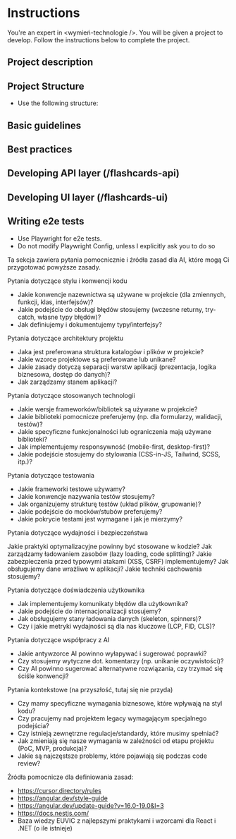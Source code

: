 # Instructions

You're an expert in <wymień-technologie />. You will be given a project to develop. Follow the instructions below to complete the project.

## Project description

## Project Structure

- Use the following structure:

## Basic guidelines

## Best practices

## Developing API layer (/flashcards-api)

## Developing UI layer (/flashcards-ui)

## Writing e2e tests

- Use Playwright for e2e tests.
- Do not modify Playwright Config, unless I explicitly ask you to do so

<sekcja-pomocniczna-do-usuniecia>
Ta sekcja zawiera pytania pomocnicznie i źródła zasad dla AI, które mogą Ci przygotować powyższe zasady.

Pytania dotyczące stylu i konwencji kodu

- Jakie konwencje nazewnictwa są używane w projekcie (dla zmiennych, funkcji, klas, interfejsów)?
- Jakie podejście do obsługi błędów stosujemy (wczesne returny, try-catch, własne typy błędów)?
- Jak definiujemy i dokumentujemy typy/interfejsy?

Pytania dotyczące architektury projektu

- Jaka jest preferowana struktura katalogów i plików w projekcie?
- Jakie wzorce projektowe są preferowane lub unikane?
- Jakie zasady dotyczą separacji warstw aplikacji (prezentacja, logika biznesowa, dostęp do danych)?
- Jak zarządzamy stanem aplikacji?

Pytania dotyczące stosowanych technologii

- Jakie wersje frameworków/bibliotek są używane w projekcie?
- Jakie biblioteki pomocnicze preferujemy (np. dla formularzy, walidacji, testów)?
- Jakie specyficzne funkcjonalności lub ograniczenia mają używane biblioteki?
- Jak implementujemy responsywność (mobile-first, desktop-first)?
- Jakie podejście stosujemy do stylowania (CSS-in-JS, Tailwind, SCSS, itp.)?

Pytania dotyczące testowania

- Jakie frameworki testowe używamy?
- Jakie konwencje nazywania testów stosujemy?
- Jak organizujemy strukturę testów (układ plików, grupowanie)?
- Jakie podejście do mocków/stubów preferujemy?
- Jakie pokrycie testami jest wymagane i jak je mierzymy?

Pytania dotyczące wydajności i bezpieczeństwa

Jakie praktyki optymalizacyjne powinny być stosowane w kodzie?
Jak zarządzamy ładowaniem zasobów (lazy loading, code splitting)?
Jakie zabezpieczenia przed typowymi atakami (XSS, CSRF) implementujemy?
Jak obsługujemy dane wrażliwe w aplikacji?
Jakie techniki cachowania stosujemy?

Pytania dotyczące doświadczenia użytkownika

- Jak implementujemy komunikaty błędów dla użytkownika?
- Jakie podejście do internacjonalizacji stosujemy?
- Jak obsługujemy stany ładowania danych (skeleton, spinners)?
- Czy i jakie metryki wydajności są dla nas kluczowe (LCP, FID, CLS)?

Pytania dotyczące współpracy z AI

- Jakie antywzorce AI powinno wyłapywać i sugerować poprawki?
- Czy stosujemy wytyczne dot. komentarzy (np. unikanie oczywistości)?
- Czy AI powinno sugerować alternatywne rozwiązania, czy trzymać się ściśle konwencji?

Pytania kontekstowe (na przyszłość, tutaj się nie przyda)

- Czy mamy specyficzne wymagania biznesowe, które wpływają na styl kodu?
- Czy pracujemy nad projektem legacy wymagającym specjalnego podejścia?
- Czy istnieją zewnętrzne regulacje/standardy, które musimy spełniać?
- Jak zmieniają się nasze wymagania w zależności od etapu projektu (PoC, MVP, produkcja)?
- Jakie są najczęstsze problemy, które pojawiają się podczas code review?

Źródła pomocnicze dla definiowania zasad:

- https://cursor.directory/rules
- https://angular.dev/style-guide
- https://angular.dev/update-guide?v=16.0-19.0&l=3
- https://docs.nestjs.com/
- Baza wiedzy EUVIC z najlepszymi praktykami i wzorcami dla React i .NET (o ile istnieje)
  </sekcja-pomocniczna-do-usuniecia>
